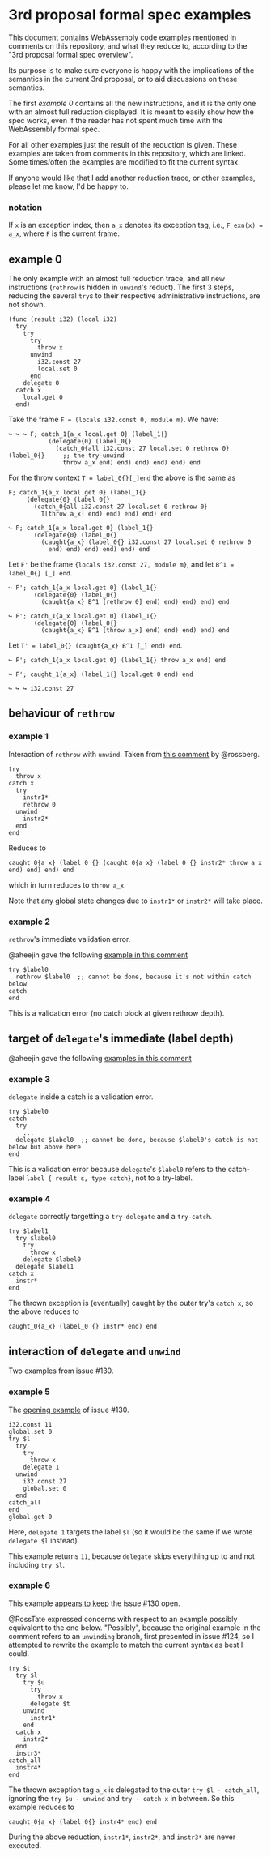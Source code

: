 # 3rd proposal formal spec examples

This document contains WebAssembly code examples mentioned in comments on this repository, and what they reduce to, according to the "3rd proposal formal spec overview".

Its purpose is to make sure everyone is happy with the implications of the semantics in the current 3rd proposal, or to aid discussions on these semantics.

The first *example 0* contains all the new instructions, and it is the only one with an almost full reduction displayed. It is meant to easily show how the spec works, even if the reader has not spent much time with the WebAssembly formal spec.

For all other examples just the result of the reduction is given. These examples are taken from comments in this repository, which are linked. Some times/often the examples are modified to fit the current syntax.

If anyone would like that I add another reduction trace, or other examples, please let me know, I'd be happy to.

### notation

If `x` is an exception index, then `a_x` denotes its exception tag, i.e., `F_exn(x) = a_x`, where `F` is the current frame.

## example 0

The only example with an almost full reduction trace, and all new instructions (`rethrow` is hidden in `unwind`'s reduct). The first 3 steps, reducing the several `try`s to their respective administrative instructions, are not shown.

```
(func (result i32) (local i32)
  try
    try
      try
        throw x
      unwind
        i32.const 27
        local.set 0
      end
    delegate 0
  catch x
    local.get 0
  end)
```

Take the frame `F = (locals i32.const 0, module m)`. We have:

```
↪ ↪ ↪ F; catch_1{a_x local.get 0} (label_1{}
           (delegate{0} (label_0{}
             (catch_0{all i32.const 27 local.set 0 rethrow 0} (label_0{}     ;; the try-unwind
               throw a_x end) end) end) end) end) end

```

For the throw context `T = label_0{}[_]end` the above is the same as

```
F; catch_1{a_x local.get 0} (label_1{}
     (delegate{0} (label_0{}
       (catch_0{all i32.const 27 local.set 0 rethrow 0}
         T[throw a_x] end) end) end) end) end

↪ F; catch_1{a_x local.get 0} (label_1{}
       (delegate{0} (label_0{}
         (caught{a_x} (label_0{} i32.const 27 local.set 0 rethrow 0
           end) end) end) end) end) end
```

Let `F'` be the frame `{locals i32.const 27, module m}`, and let `B^1 = label_0{} [_] end`.

```
↪ F'; catch_1{a_x local.get 0} (label_1{}
       (delegate{0} (label_0{}
         (caught{a_x} B^1 [rethrow 0] end) end) end) end) end

↪ F'; catch_1{a_x local.get 0} (label_1{}
       (delegate{0} (label_0{}
         (caught{a_x} B^1 [throw a_x] end) end) end) end) end
```

Let `T' = label_0{} (caught{a_x} B^1 [_] end) end`.

```
↪ F'; catch_1{a_x local.get 0} (label_1{} throw a_x end) end

↪ F'; caught_1{a_x} (label_1{} local.get 0 end) end

↪ ↪ ↪ i32.const 27
```

## behaviour of `rethrow`

### example 1

Interaction of `rethrow` with `unwind`. Taken from [this comment](https://github.com/WebAssembly/exception-handling/issues/87#issuecomment-705586912) by @rossberg.

```
try
  throw x
catch x
  try
    instr1*
    rethrow 0
  unwind
    instr2*
  end
end
```

Reduces to

```
caught_0{a_x} (label_0 {} (caught_0{a_x} (label_0 {} instr2* throw a_x end) end) end) end
```

which in turn reduces to `throw a_x`.

Note that any global state changes due to `instr1*` or `instr2*` will take place.

### example 2

`rethrow`'s immediate validation error.

@aheejin gave the following
[example in this comment](https://github.com/WebAssembly/exception-handling/pull/143#discussion_r522673735)

```
try $label0
  rethrow $label0  ;; cannot be done, because it's not within catch below
catch
end
```

This is a validation error (no catch block at given rethrow depth).

## target of `delegate`'s immediate (label depth)

@aheejin gave the following
[examples in this comment](https://github.com/WebAssembly/exception-handling/pull/143#discussion_r522673735)

### example 3

`delegate` inside a catch is a validation error.

```
try $label0
catch
  try
    ...
  delegate $label0  ;; cannot be done, because $label0's catch is not below but above here
end
```

This is a validation error because `delegate`'s `$label0` refers to the catch-label `label { result ε, type catch}`, not to a try-label.

### example 4

`delegate` correctly targetting a `try-delegate` and a `try-catch`.

```
try $label1
  try $label0
    try
      throw x
    delegate $label0
  delegate $label1
catch x
  instr*
end
```

The thrown exception is (eventually) caught by the outer try's `catch x`, so the above reduces to

```
caught_0{a_x} (label_0 {} instr* end) end
```


## interaction of `delegate` and `unwind`

Two examples from issue #130.

### example 5

The [opening example](https://github.com/WebAssembly/exception-handling/issues/130#issue-713113953)
of issue #130.

```
i32.const 11
global.set 0
try $l
  try
    try
      throw x
    delegate 1
  unwind
    i32.const 27
    global.set 0
  end
catch_all
end
global.get 0
```

Here, `delegate 1` targets the label `$l` (so it would be the same if we wrote `delegate $l` instead).

This example returns `11`, because `delegate` skips everything up to and not including `try $l`.

### example 6

This example
[appears to keep](https://github.com/WebAssembly/exception-handling/issues/130#issuecomment-704249682)
the issue #130 open.

@RossTate expressed concerns with respect to an example possibly equivalent to
the one below. "Possibly", because the original example in the comment refers to
an `unwinding` branch, first presented in issue #124, so I attempted to rewrite
the example to match the current syntax as best I could.

```
try $t
  try $l
    try $u
      try
        throw x
      delegate $t
    unwind
      instr1*
    end
  catch x
    instr2*
  end
  instr3*
catch_all
  instr4*
end
```

The thrown exception tag `a_x` is delegated to the outer `try $l - catch_all`, ignoring the `try $u - unwind` and `try - catch x` in between. So this example reduces to

```
caught_0{a_x} (label_0{} instr4* end) end
```

During the above reduction, `instr1*`, `instr2*`, and `instr3*` are never executed.


